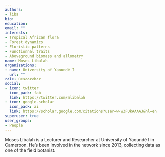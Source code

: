 ```yaml
---
authors:
- liba
bio: 
education:
email: ""
interests:
- Tropical African flora
- Forest dynamics
- Floristic patterns
- Functionnal traits
- Aboveground biomass and allometry
name: Moses Libalah
organizations:
- name: University of Yaoundé I
  url: ""
role: Researcher
social:
- icon: twitter
  icon_pack: fab
  link: https://twitter.com/mlibalah
- icon: google-scholar
  icon_pack: ai
  link: https://scholar.google.com/citations?user=w-w3FUkAAAAJ&hl=en
superuser: true
user_groups:
- People
---
```


Moses Libalah is a Lecturer and Researcher at University of Yaoundé I in Cameroon.
He’s been involved in the network since 2013, collecting data as one of the field botanist. 



